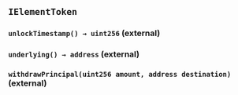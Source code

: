 ## `IElementToken`






### `unlockTimestamp() → uint256` (external)





### `underlying() → address` (external)





### `withdrawPrincipal(uint256 amount, address destination)` (external)








